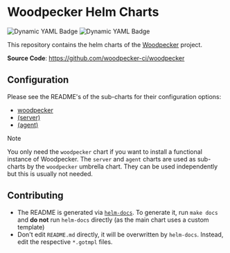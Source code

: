 # Woodpecker Helm Charts

<img alt="Dynamic YAML Badge" src="https://img.shields.io/badge/dynamic/yaml?url=https%3A%2F%2Fraw.githubusercontent.com%2Fwoodpecker-ci%2Fhelm%2Fmain%2Fcharts%2Fwoodpecker%2FChart.yaml&query=%24.version&logo=helm&label=Chart%20Version"> <img alt="Dynamic YAML Badge" src="https://img.shields.io/badge/dynamic/yaml?url=https%3A%2F%2Fraw.githubusercontent.com%2Fwoodpecker-ci%2Fhelm%2Fmain%2Fcharts%2Fwoodpecker%2FChart.yaml&query=%24.appVersion&label=appVersion&link=https%3A%2F%2Fgithub.com%2Fwoodpecker-ci%2Fwoodpecker">

This repository contains the helm charts of the [Woodpecker](https://woodpecker-ci.org) project.

**Source Code**: <https://github.com/woodpecker-ci/woodpecker>

## Configuration

Please see the README's of the sub-charts for their configuration options:

- [woodpecker](./charts/woodpecker/charts/woodpecker/README.md)
- [(server)](./charts/woodpecker/charts/server/README.md)
- [(agent)](./charts/woodpecker/charts/agent/README.md)

> [!NOTE]
> You only need the `woodpecker` chart if you want to install a functional instance of Woodpecker.
> The `server` and `agent` charts are used as sub-charts by the `woodpecker` umbrella chart.
> They can be used independently but this is usually not needed.

## Contributing

- The README is generated via [`helm-docs`](https://github.com/norwoodj/helm-docs).
  To generate it, run `make docs` and **do not** run `helm-docs` directly (as the main chart uses a custom template)
- Don't edit `README.md` directly, it will be overwritten by `helm-docs`. Instead, edit the respective `*.gotmpl` files.
